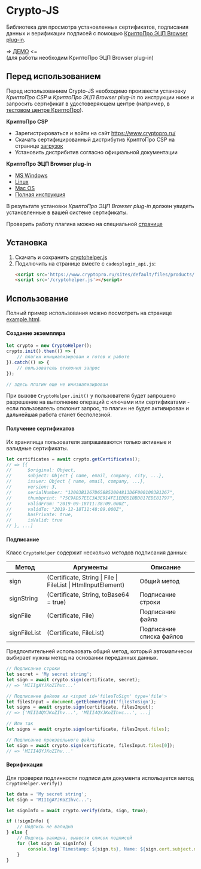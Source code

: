  
# Crypto-JS

Библиотека для просмотра установленных сертификатов, подписания данных и верификации подписей с помощью [КриптоПро ЭЦП Browser plug-in](https://www.cryptopro.ru/products/cades/plugin).

=> [ДЕМО](https://disaipe.github.io/crypto-js/example.html) <=<br>
(для работы необходим КриптоПро ЭЦП Browser plug-in)

## Перед использованием

Перед использованием Crypto-JS необходимо произвести установку *КриптоПро CSP* и *КриптоПро ЭЦП Browser plug-in* по инструкции ниже и запросить сертификат в удостоверяющем центре (например, в [тестовом центре КриптоПро](https://www.cryptopro.ru/certsrv/certrqma.asp)).

**КриптоПро CSP**
* Зарегистрироваться и войти на сайт https://www.cryptopro.ru/
* Скачать сертифицированный  дистрибутив КриптоПро CSP на странице [загрузок](https://www.cryptopro.ru/products/csp/downloads)
* Установить дистрибитив согласно официальной документации

**КриптоПро ЭЦП Browser plug-in**
* [MS Windows](https://cpdn.cryptopro.ru/default.asp?url=/content/cades/plugin-installation-windows.html)
* [Linux](https://cpdn.cryptopro.ru/default.asp?url=/content/cades/plugin-installation-unix.html)
* [Mac OS](https://cpdn.cryptopro.ru/default.asp?url=/content/cades/plugin-installation-macos.html)
* [Полная инструкция](https://cpdn.cryptopro.ru/default.asp?url=content/cades/plugin.html)

В результате установки *КриптоПро ЭЦП Browser plug-in* должен увидеть установленные в вашей системе сертификаты.

Проверить работу плагина можно на специальной [странице](https://www.cryptopro.ru/sites/default/files/products/cades/demopage/simple.html)

## Установка

1. Скачать и сохранить [cryptohelper.js](cryptohelper.js)
2. Подключить на странице вместе с `cadesplugin_api.js`:
	```html
	<script src='https://www.cryptopro.ru/sites/default/files/products/cades/cadesplugin_api.js'></script>
	<script src='/cryptohelper.js'></script>
	```

## Использование

Полный пример использования можно посмотреть на странице [example.html](example.html).

#### Создание экземпляра
```js
let crypto = new CryptoHelper();
crypto.init().then(() => {
	// плагин инициализирован и готов к работе
}).catch(() => {
	// пользователь отклонил запрос
});

// здесь плагин еще не инизиализирован
```

При вызове `CryptoHelper.init()` у пользователя будет запрошено разрешение на выполнение операций с ключами или сертификатами - если пользователь отклонит запрос, то плагин не будет активирован и дальнейшая работа станет бесполезной.

#### Получение сертификатов

Их хранилища пользователя запрашиваются только активные и валидные сертификаты.

```js
let certificates = await crypto.getCertificates();
// => [{
// 		$original: Object,
// 		subject: Object { name, email, company, city, ...},
// 		issuer: Object { name, email, company, ...},
// 		version: 3,
// 		serialNumber: "12003B1267D658852004813D6F0001003B1267",
// 		thumbprint: "75C9AD57EEC3A3E914FE1EDB518BD817EDE81797",
// 		validFrom: "2019-09-18T11:38:09.000Z",
// 		validTo: "2019-12-18T11:48:09.000Z",
// 		hasPrivate: true,
// 		isValid: true
// }, ...]
```

#### Подписание

Класс `CryptoHelper` содержит несколько методов подписания данных:

|Метод|Аргументы|Описание|
|---|---|---|
|sign|(Сertificate, String \| File \| FileList \| HtmlInputElement)|Общий метод|
|signString|(Сertificate, String, toBase64 = true)|Подписание строки|
|signFile|(Сertificate, File)|Подписание файла|
|signFileList|(Сertificate, FileList)|Подписание списка файлов|

Предпочтительней использовать общий метод, который автоматически выбирает нужны метод на основании переданных данных.

```js
// Подписание строки
let secret = 'My secret string';
let sign = await crypto.sign(certificate, secret);
// => 'MIIIgAYJKoZIhvc...'
```
```js
// Подписание файлов из <input id='filesToSign' type='file'>
let filesInput = document.getElementById('filesToSign');
let signs = await crypto.sign(certificate, filesInput);
// => ['MIII4QYJKoZIhv...', 'MIII4QYJKoZIhvc...', ...]

// Или так
let signs = await crypto.sign(certificate, filesInput.files);

// Подписание произвольного файла
let sign = await crypto.sign(certificate, filesInput.files[0]);
// => 'MIII4QYJKoZIhv...'
```

#### Верификация

Для проверки подлинности подписи для документа используется метод `CryptoHelper.verify()`

```js
let data = 'My secret string';
let sign = 'MIIIgAYJKoZIhvc...';

let signInfo = await crypto.verify(data, sign, true);

if (!signInfo) {
	// Подпись не валидна
} else {
	// Подпись валидна, вывести список подписей
	for (let sign in signInfo) {
		console.log(`Timestamp: ${sign.ts}, Name: ${sign.cert.subject.name}`);
	}
}
```
